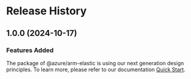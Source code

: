 # Release History
    
## 1.0.0 (2024-10-17)

### Features Added

The package of @azure/arm-elastic is using our next generation design principles. To learn more, please refer to our documentation [Quick Start](https://aka.ms/azsdk/js/mgmt/quickstart).
